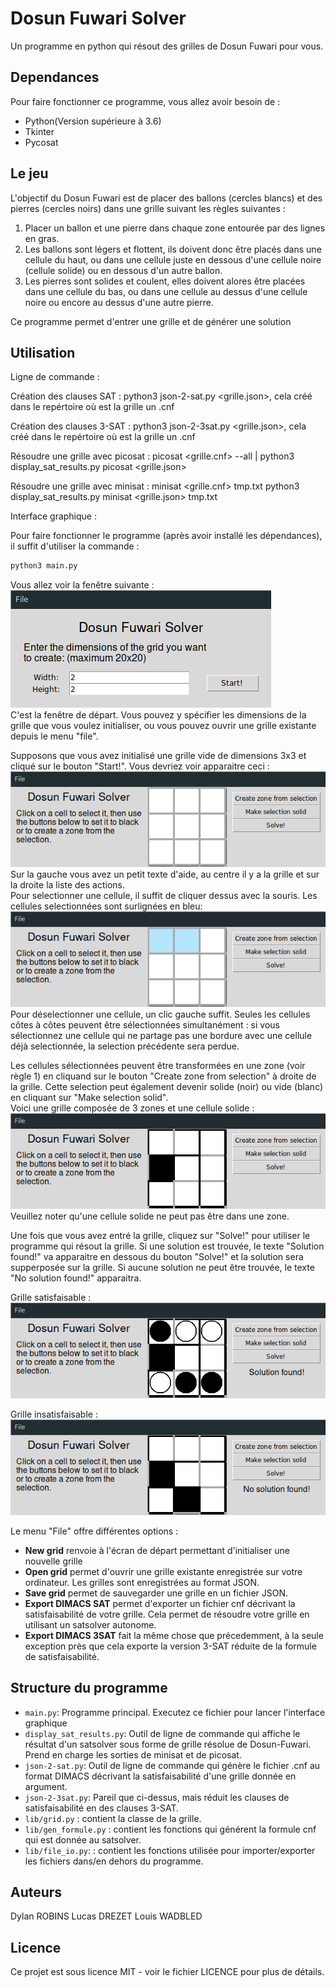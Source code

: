 # Dosun Fuwari Solver

Un programme en python qui résout des grilles de Dosun Fuwari pour vous.

## Dependances

Pour faire fonctionner ce programme, vous allez avoir besoin de :
- Python(Version supérieure à 3.6)
- Tkinter
- Pycosat

## Le jeu

L'objectif du Dosun Fuwari est de placer des ballons (cercles blancs) et des pierres (cercles noirs) dans une grille suivant les règles suivantes :
1. Placer un ballon et une pierre dans chaque zone entourée par des lignes en gras.
2. Les ballons sont légers et flottent, ils doivent donc être placés dans une cellule du haut, ou dans une cellule juste en dessous d'une cellule noire (cellule solide) ou en dessous d'un autre ballon.
3. Les pierres sont solides et coulent, elles doivent alores être placées dans une cellule du bas, ou dans une cellule au dessus d'une cellule noire ou encore au dessus d'une autre pierre.

Ce programme permet d'entrer une grille et de générer une solution

## Utilisation
Ligne de commande :

Création des clauses SAT : 
python3 json-2-sat.py <grille.json>, cela créé dans le repértoire où est la grille un .cnf
  
Création des clauses 3-SAT : 
python3 json-2-3sat.py <grille.json>, cela créé dans le repértoire où est la grille un .cnf
  
Résoudre une grille avec picosat : 
picosat <grille.cnf> --all | python3 display_sat_results.py picosat <grille.json>

Résoudre une grille avec minisat : 
minisat <grille.cnf> tmp.txt
python3 display_sat_results.py minisat <grille.json> tmp.txt

Interface graphique :

Pour faire fonctionner le programme (après avoir installé les dépendances), il suffit d'utiliser la commande :
```sh
python3 main.py
```

Vous allez voir la fenêtre suivante :  
![Start screen](img/Start_Frame.png)  
C'est la fenêtre de départ. Vous pouvez y spécifier les dimensions de la grille que vous voulez initialiser, ou vous pouvez ouvrir une grille existante depuis le menu "file".

Supposons que vous avez initialisé une grille vide de dimensions 3x3 et cliqué sur le bouton "Start!". Vous devriez voir apparaitre ceci :  
![Editor - intial state](img/Editor_Frame_init.png)  
Sur la gauche vous avez un petit texte d'aide, au centre il y a la grille et sur la droite la liste des actions.  
Pour selectionner une cellule, il suffit de cliquer dessus avec la souris. Les cellules selectionnées sont surlignées en bleu:  
![Editor - selection](img/Editor_Frame_selection.png)  
Pour déselectionner une cellule, un clic gauche suffit. Seules les cellules côtes à côtes peuvent être sélectionnées simultanément : si vous sélectionnez une cellule qui ne partage pas une bordure avec une cellule déjà selectionnée, la selection précédente sera perdue.

Les cellules sélectionnées peuvent être transformées en une zone (voir règle 1) en cliquand sur le bouton "Create zone from selection" à droite de la grille. Cette selection peut également devenir solide (noir) ou vide (blanc) en cliquant sur "Make selection solid".  
Voici une grille composée de 3 zones et une cellule solide :  
![Editor - example grid](img/Editor_Frame_example_grid.png)  
Veuillez noter qu'une cellule solide ne peut pas être dans une zone.

Une fois que vous avez entré la grille, cliquez sur "Solve!" pour utiliser le programme qui résout la grille. Si une solution est trouvée, le texte "Solution found!" va apparaitre en dessous du bouton "Solve!" et la solution sera supperposée sur la grille. Si aucune solution ne peut être trouvée, le texte "No solution found!" apparaitra.

Grille satisfaisable :  
![Editor - satisfiable grid](img/Editor_Frame_sat.png)

Grille insatisfaisable :  
![Editor - unsatisfiable grid](img/Editor_Frame_unsat.png)

Le menu "File" offre différentes options :
- **New grid** renvoie à l'écran de départ permettant d'initialiser une nouvelle grille
- **Open grid** permet d'ouvrir une grille existante enregistrée sur votre ordinateur. Les grilles sont enregistrées au format JSON.
- **Save grid** permet de sauvegarder une grille en un fichier JSON.
- **Export DIMACS SAT** permet d'exporter un fichier cnf décrivant la satisfaisabilité de votre grille. Cela permet de résoudre votre grille en utilisant un satsolver autonome.
- **Export DIMACS 3SAT** fait la même chose que précedemment, à la seule exception près que cela exporte la version 3-SAT réduite de la formule de satisfaisabilité.

## Structure du programme
- `main.py`: Programme principal. Executez ce fichier pour lancer l'interface graphique
- `display_sat_results.py`: Outil de ligne de commande qui affiche le résultat d'un satsolver sous forme de grille résolue de Dosun-Fuwari. Prend en charge les sorties de minisat et de picosat.
- `json-2-sat.py`: Outil de ligne de commande qui génère le fichier .cnf au format DIMACS décrivant la satisfaisabilité d'une grille donnée en argument.
- `json-2-3sat.py`: Pareil que ci-dessus, mais réduit les clauses de satisfaisabilité en des clauses 3-SAT.
- `lib/grid.py` : contient la classe de la grille.
- `lib/gen_formule.py` : contient les fonctions qui générent la formule cnf qui est donnée au satsolver.
- `lib/file_io.py`: : contient les fonctions utilisée pour importer/exporter les fichiers dans/en dehors du programme.

## Auteurs
Dylan ROBINS
Lucas DREZET
Louis WADBLED

## Licence
Ce projet est sous licence MIT - voir le fichier LICENCE pour plus de détails. 
